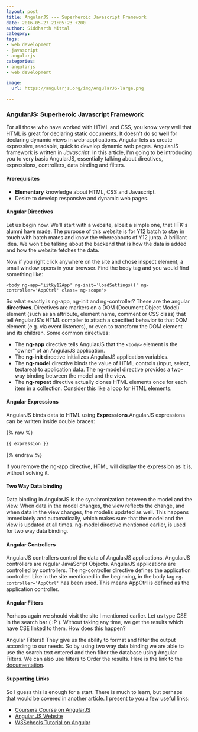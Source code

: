 ```yaml
---
layout: post
title: AngularJS --- Superheroic Javascript Framework
date: 2016-05-27 21:05:23 +200
author: Siddharth Mittal
category:
tags:
- web development
- javascript
- angularjs
categories:
- angularjs
- web development

image:
  url: https://angularjs.org/img/AngularJS-large.png

---
```


### AngularJS: Superheroic Javascript Framework

For all those who have worked with HTML and CSS, you know very well that HTML is great for declaring static documents. It doesn't do so **well** for declaring dynamic views in web-applications. Angular lets us create expressive, readable, quick to develop dynamic web pages. AngularJS framework is written in *Javascript*. In this article, I'm going to be introducing you to very basic AngularJS, essentially talking about directives, expressions, controllers, data binding and filters.

#### Prerequisites
* **Elementary** knowledge about HTML, CSS and Javascript.
* Desire to develop responsive and dynamic web pages.

#### Angular Directives
Let us begin now. We'll start with a website, albeit a simple one, that IITK's alumni have [made]( http://sid17.github.io/iitky12/#/). The purpose of this website is for Y12 batch to stay in touch with batch mates and know the whereabouts of Y12 junta. A brilliant idea. We won't be talking about the backend that is how the data is added and how the website fetches the data. 

Now if you right click anywhere on the site and chose inspect element, a small window opens in your browser. Find the body tag and you would find something like:

```
<body ng-app='iitky12App' ng-init='loadSettings()' ng-controller='AppCtrl' class='ng-scope'>
```

So what exactly is ng-app, ng-init and ng-controller?
These are the angular **directives**. Directives are markers on a DOM (Document Object Model) element (such as an attribute, element name, comment or CSS class) that tell AngularJS's HTML compiler to attach a specified behavior to that DOM element (e.g. via event listeners), or even to transform the DOM element and its children.
Some common directives:

* The **ng-app** directive tells AngularJS that the `<body>` element is the "owner" of an AngularJS application.
* The **ng-init** directive initializes AngularJS application variables.
* The **ng-model** directive binds the value of HTML controls (input, select, textarea) to application data. The ng-model directive provides a two-way binding between the model and the view.
* The **ng-repeat** directive actually clones HTML elements once for each item in a collection. Consider this like a loop for HTML elements.

#### Angular Expressions

AngularJS binds data to HTML using **Expressions**.AngularJS expressions can be written inside double braces: 

{% raw %}
``` html
{{ expression }}
```
{% endraw %}

If you remove the ng-app directive, HTML will display the expression as it is, without solving it.

#### Two Way Data binding

Data binding in AngularJS is the synchronization between the model and the view. When data in the model changes, the view reflects the change, and when data in the view changes, the modelis updated as well. This happens immediately and automatically, which makes sure that the model and the view is updated at all times. ng-model directive mentioned earlier, is used for two way data binding.

#### Angular Controllers

AngularJS controllers control the data of AngularJS applications. AngularJS controllers are regular JavaScript Objects. AngularJS applications are controlled by controllers. The ng-controller directive defines the application controller. Like in the site mentioned in the beginning, in the body tag `ng-controller='AppCtrl'` has been used. This means AppCtrl is defined as the application controller.

#### Angular Filters

Perhaps again we should visit the site I mentioned earlier. Let us type CSE in the search bar ( :P ). Without taking any time, we get the results which have CSE linked to them. How does this happen? 

Angular Filters!! They give us the ability to format and filter the output according to our needs. So by using two way data binding we are able to use the search text entered and then filter the database using Angular Filters. We can also use filters to Order the results. Here is the link to the [documentation](https://docs.angularjs.org/guide/filter).

#### Supporting Links

So I guess this is enough for a start. There is much to learn, but perhaps that would be covered in another article. I present to you a few useful links:

* [Coursera Course on AngularJS](https://www.coursera.org/learn/angular-js/home/welcome)
* [Angular JS Website](https://angularjs.org/)
* [W3Schools Tutorial on Angular](http://www.w3schools.com/angular/)
